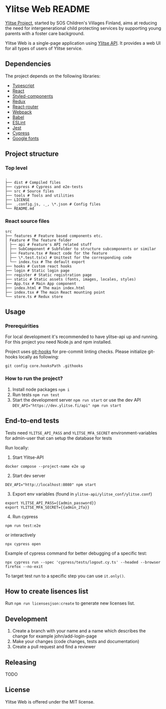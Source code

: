 # Ylitse Web README

[Ylitse Project][], started by SOS Children's Villages Finland, aims at
reducing the need for intergenerational child protecting services by
supporting young parents with a foster care background.

Ylitse Web is a single-page application using [Ylitse API](https://gitlab.com/ylitse/ylitse-api/). It provides
a web UI for all types of users of Ylitse service.

[ylitse project]: https://www.sos-lapsikyla.fi/ylitse-mentorapp/
[ylitse api]: https://gitlab.com/ylitse/ylitse-api/
[ylitse mobile app]: https://github.com/sos-lapsikyla/ylitse-app

## Dependencies

The project depends on the following libraries:

- [Typescript](https://www.typescriptlang.org/)
- [React](https://reactjs.org/)
- [Styled-components](https://styled-components.com/)
- [Redux](https://redux.js.org/)
- [React-router](https://reactrouter.com/)
- [Webpack](https://webpack.js.org/)
- [Babel](https://babeljs.io/)
- [ESLint](https://eslint.org/)
- [Jest](https://jestjs.io/)
- [Cypress](https://www.cypress.io/)
- [Google fonts](https://fonts.google.com/)

## Project structure

### Top level

    .
    ├── dist # Compiled files
    ├── cypress # Cypress and e2e-tests
    ├── src # Source files
    ├── tools # Tools and utilities
    ├── LICENSE
    ├── _.config.js, ._, \*.json # Config files
    └── README.md

### React source files

    src
    ├── features # Feature based components etc.
    │ Feature # The feature folder
    │ ├── api # Feature's API related stuff
    │ ├── SubComponent # Subfolder to structure subcomponents or similar
    │ ├── Feature.tsx # React code for the feature
    │ ├── \*.test.ts(x) # Unittest for the corresponding code
    │ └── index.tsx # The default export
    ├── hooks # Custom react hooks
    ├── login # Static login page
    ├── register # Static registration page
    ├── static # Static assets (fonts, images, locales, styles)
    ├── App.tsx # Main App component
    ├── index.html # The main index.html
    ├── index.tsx # The main React mounting point
    └── store.ts # Redux store

## Usage

### Prerequirities

For local development it's recommended to have ylitse-api up and running. For this project you need Node.js and npm installed.

Project uses [git-hooks](https://git-scm.com/book/en/v2/Customizing-Git-Git-Hooks) for pre-commit linting checks. Please initialize git-hooks locally as following:

`git config core.hooksPath .githooks`

### How to run the project?

1. Install node packages `npm i`
1. Run tests `npm run test`
1. Start the development server `npm run start` or use the dev API `DEV_API="https://dev.ylitse.fi/api" npm run start`

## End-to-end tests

Tests need `YLITSE_API_PASS` and `YLITSE_MFA_SECRET` environment-variables for admin-user that can setup the database for tests

Run locally:

1. Start Ylitse-API

```shell
docker compose --project-name e2e up
```

2. Start dev server

```shell
DEV_API="http://localhost:8080" npm start
```

3. Export env variables (found in `ylitse-api/ylitse_conf/ylitse.conf`)

```shell
export YLITSE_API_PASS={{admin_password}}
export YLITSE_MFA_SECRET={{admin_2fa}}
```

4. Run cypress

```shell
npm run test:e2e
```

or interactively

```shell
npx cypress open
```

Example of cypress command for better debugging of a specific test:

```shell
npx cypress run --spec 'cypress/tests/logout.cy.ts' --headed --browser firefox --no-exit
```

To target test run to a specific step you can use `it.only()`.

## How to create lisences list

Run `npm run licensesjson:create` to generate new licenses list.

## Development

1. Create a branch with your name and a name which describes the change for example john/add-login-page
1. Make your changes (code changes, tests and documentation)
1. Create a pull request and find a reviewer

## Releasing

TODO

## License

Ylitse Web is offered under the MIT license.
